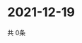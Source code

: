 # 2021-12-19
  共 0条

  <!-- BEGIN -->
  <!-- 最后更新时间Sun Dec 19 2021 17:12:50 GMT+0000 (Coordinated Universal Time) -->
  
  <!-- END -->
  
  